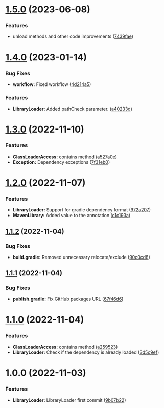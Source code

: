 # [1.5.0](https://github.com/GeorgeV220/LibraryLoader/compare/v1.4.0...v1.5.0) (2023-06-08)


### Features

* unload methods and other code improvements ([7439fae](https://github.com/GeorgeV220/LibraryLoader/commit/7439fae6c447e71035d73fddbe55bf4f9f5d540a))

# [1.4.0](https://github.com/GeorgeV220/LibraryLoader/compare/v1.3.0...v1.4.0) (2023-01-14)


### Bug Fixes

* **workflow:** Fixed workflow ([4d214a5](https://github.com/GeorgeV220/LibraryLoader/commit/4d214a5a0d1ccec35130f9ed657c845d67746f27))


### Features

* **LibraryLoader:** Added pathCheck parameter. ([a40233d](https://github.com/GeorgeV220/LibraryLoader/commit/a40233de16d5af6fddddb034801a2d28044c8f98))

# [1.3.0](https://github.com/GeorgeV220/LibraryLoader/compare/v1.2.0...v1.3.0) (2022-11-10)


### Features

* **ClassLoaderAccess:** contains method ([a527a0e](https://github.com/GeorgeV220/LibraryLoader/commit/a527a0e6d004f900a0c10110b90648f577832010))
* **Exception:** Dependency exceptions ([7f31eb0](https://github.com/GeorgeV220/LibraryLoader/commit/7f31eb0810d37264b8c6d8472e6674c7c9c9a61f))

# [1.2.0](https://github.com/GeorgeV220/LibraryLoader/compare/v1.1.2...v1.2.0) (2022-11-07)


### Features

* **LibraryLoader:** Support for gradle dependency format ([972a207](https://github.com/GeorgeV220/LibraryLoader/commit/972a207af150de9361fab1fc234436b13ef4468e))
* **MavenLibrary:** Added value to the annotation ([c1c193a](https://github.com/GeorgeV220/LibraryLoader/commit/c1c193aec60b08230de334d18390a9a58f3ffd8a))

## [1.1.2](https://github.com/GeorgeV220/LibraryLoader/compare/v1.1.1...v1.1.2) (2022-11-04)


### Bug Fixes

* **build.gradle:** Removed unnecessary relocate/exclude ([90c0cd8](https://github.com/GeorgeV220/LibraryLoader/commit/90c0cd8d9db5f7a36c72bb966cda027213b22672))

## [1.1.1](https://github.com/GeorgeV220/LibraryLoader/compare/v1.1.0...v1.1.1) (2022-11-04)


### Bug Fixes

* **publish.gradle:** Fix GitHub packages URL ([67f46d6](https://github.com/GeorgeV220/LibraryLoader/commit/67f46d6917a4ce47d48b240df564fcd1b6a8fe8a))

# [1.1.0](https://github.com/GeorgeV220/LibraryLoader/compare/v1.0.0...v1.1.0) (2022-11-04)


### Features

* **ClassLoaderAccess:** contains method ([a259523](https://github.com/GeorgeV220/LibraryLoader/commit/a259523453354625f3e8b6e3ea73df808f670261))
* **LibraryLoader:** Check if the dependency is already loaded ([3d5c9ef](https://github.com/GeorgeV220/LibraryLoader/commit/3d5c9ef8522bcc93a8c02ef9651b19d863899505))

# 1.0.0 (2022-11-03)


### Features

* **LibraryLoader:** LibraryLoader first commit ([9b07b22](https://github.com/GeorgeV220/LibraryLoader/commit/9b07b2252dcfef5e4e1f1d034fadb612100a3453))
